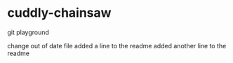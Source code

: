# cuddly-chainsaw
git playground

change out of date file
added a line to the readme
added another line to the readme
